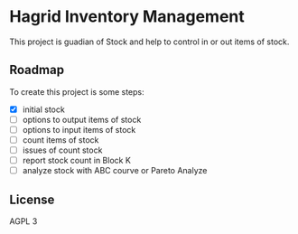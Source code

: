 # Hagrid Inventory Management

This project is guadian of Stock and help to control in or out items of stock.

## Roadmap

To create this project is some steps:

- [x] initial stock
- [ ] options to output items of stock
- [ ] options to input items of stock
- [ ] count items of stock
- [ ] issues of count stock
- [ ] report stock count in Block K
- [ ] analyze stock with ABC courve or Pareto Analyze

## License

AGPL 3
